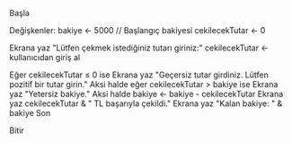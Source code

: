 Başla

Değişkenler:
    bakiye ← 5000  // Başlangıç bakiyesi
    cekilecekTutar ← 0

Ekrana yaz "Lütfen çekmek istediğiniz tutarı giriniz:"
cekilecekTutar ← kullanıcıdan giriş al

Eğer cekilecekTutar ≤ 0 ise
    Ekrana yaz "Geçersiz tutar girdiniz. Lütfen pozitif bir tutar girin."
Aksi halde eğer cekilecekTutar > bakiye ise
    Ekrana yaz "Yetersiz bakiye."
Aksi halde
    bakiye ← bakiye - cekilecekTutar
    Ekrana yaz cekilecekTutar & " TL başarıyla çekildi."
    Ekrana yaz "Kalan bakiye: " & bakiye
Son

Bitir
